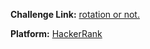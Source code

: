 **Challenge Link:** [rotation or not.](https://www.hackerrank.com/contests/90-days-of-coding/challenges/rotation-or-not-)

**Platform:** [HackerRank](https://hackerrank.com/)
